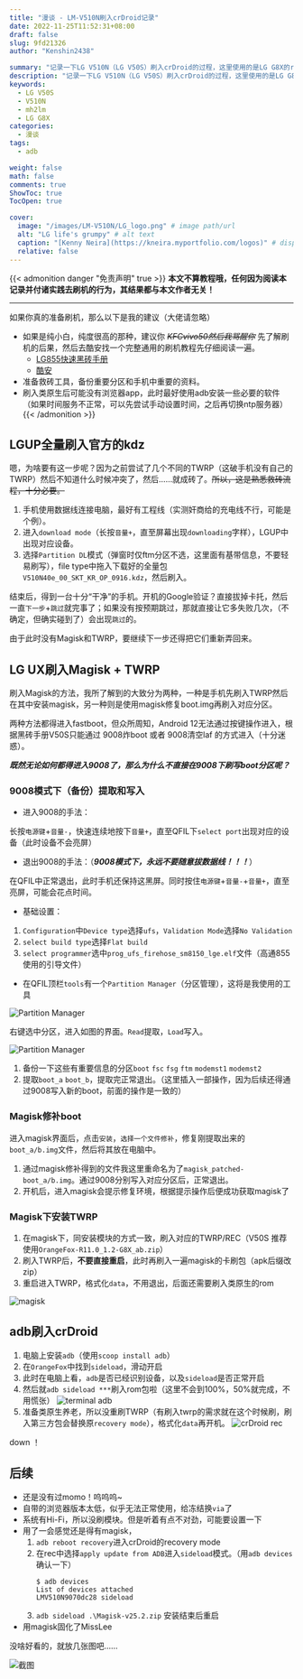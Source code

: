 ```yaml
---
title: "漫谈 - LM-V510N刷入crDroid记录"
date: 2022-11-25T11:52:31+08:00
draft: false
slug: 9fd21326
author: "Kenshin2438"

summary: "记录一下LG V510N（LG V50S）刷入crDroid的过程，这里使用的是LG G8X的rom，不过暂时未发现重大bug。事先声明，不算教程哦，任何因为阅读本记录并付诸实践去刷机的行为，其结果都与本文作者无关！"
description: "记录一下LG V510N（LG V50S）刷入crDroid的过程，这里使用的是LG G8X的rom，不过暂时未发现重大bug。"
keywords: 
  - LG V50S
  - V510N
  - mh2lm
  - LG G8X
categories: 
  - 漫谈
tags:
  - adb

weight: false
math: false
comments: true
ShowToc: true
TocOpen: true

cover:
  image: "/images/LM-V510N/LG_logo.png" # image path/url
  alt: "LG life's grumpy" # alt text
  caption: "[Kenny Neira](https://kneira.myportfolio.com/logos)" # display caption under cover
  relative: false
---
```


{{< admonition danger "免责声明" true >}}
**本文不算教程哦，任何因为阅读本记录并付诸实践去刷机的行为，其结果都与本文作者无关！**

---

如果你真的准备刷机，那么以下是我的建议（大佬请忽略）
+ 如果是纯小白，纯度很高的那种，建议你 ~~*KFCvivo50然后我骂醒你*~~ 先了解刷机的后果，然后去酷安找一个完整通用的刷机教程先仔细阅读一遍。
   + [LG855快速黑砖手册](http://855.lge.fun/)
   + [酷安](https://coolapk.com/)
+ 准备救砖工具，备份重要分区和手机中重要的资料。
+ 刷入类原生后可能没有浏览器app，此时最好使用adb安装一些必要的软件（如果时间服务不正常，可以先尝试手动设置时间，之后再切换ntp服务器）
{{< /admonition >}}

<!-- more -->

## LGUP全量刷入官方的kdz

嗯，为啥要有这一步呢？因为之前尝试了几个不同的TWRP（这破手机没有自己的TWRP）然后不知道什么时候冲突了，然后……就成砖了。~~所以，这是熟悉救砖流程，十分必要。~~

1. 手机使用数据线连接电脑，最好有工程线（实测奸商给的充电线不行，可能是个例）。
2. 进入`download mode`（长按`音量+`，直至屏幕出现`downloading`字样），LGUP中出现对应设备。
3. 选择`Partition DL`模式（弹窗时仅ftm分区不选，这里面有基带信息，不要轻易刷写），file type中拖入下载好的全量包 `V510N40e_00_SKT_KR_OP_0916.kdz`，然后刷入。

结束后，得到一台十分“干净”的手机。开机的Google验证？直接拔掉卡托，然后一直`下一步`+`跳过`就完事了；如果没有按预期跳过，那就直接让它多失败几次，（不确定，但确实碰到了）会出现`跳过`的。

由于此时没有Magisk和TWRP，要继续下一步还得把它们重新弄回来。

## LG UX刷入Magisk + TWRP

刷入Magisk的方法，我所了解到的大致分为两种，一种是手机先刷入TWRP然后在其中安装magisk，另一种则是使用magisk修复boot.img再刷入对应分区。

两种方法都得进入fastboot，但众所周知，Android 12无法通过按键操作进入，根据黑砖手册V50S只能通过 9008炸boot 或者 9008清空laf 的方式进入（十分迷惑）。

***既然无论如何都得进入9008了，那么为什么不直接在9008下刷写boot分区呢？***

### 9008模式下（备份）提取和写入

+ 进入9008的手法：

长按`电源键`+`音量-`，快速连续地按下`音量+`，直至QFIL下`select port`出现对应的设备（此时设备不会亮屏）

+ 退出9008的手法：（***9008模式下，永远不要随意拔数据线！！！***）

在QFIL中正常退出，此时手机还保持这黑屏。同时按住`电源键`+`音量-`+`音量+`，直至亮屏，可能会花点时间。

+ 基础设置：

1. `Configuration`中`Device type`选择`ufs`，`Validation Mode`选择`No Validation`
2. `select build type`选择`Flat build`
3. `select programmer`选中`prog_ufs_firehose_sm8150_lge.elf`文件（高通855使用的引导文件）

+ 在QFIL顶栏`tools`有一个`Partition Manager`（分区管理），这将是我使用的工具

![Partition Manager](/images/LM-V510N/Snipaste_2022-11-24_20-10-32.png)

右键选中分区，进入如图的界面。`Read`提取，`Load`写入。

![Partition Manager](/images/LM-V510N/Snipaste_2022-11-24_20-11-27.png)

1. 备份一下这些有重要信息的分区`boot` `fsc` `fsg` `ftm` `modemst1` `modemst2`
2. 提取`boot_a` `boot_b`，提取完正常退出。（这里插入一部操作，因为后续还得通过9008写入新的boot，前面的操作是一致的）

### Magisk修补boot

进入magisk界面后，点击`安装`，`选择一个文件修补`，修复刚提取出来的`boot_a/b.img`文件，然后将其放在电脑中。

1. 通过magisk修补得到的文件我这里重命名为了`magisk_patched-boot_a/b.img`。通过9008分别写入对应分区后，正常退出。
2. 开机后，进入magisk会提示修复环境，根据提示操作后便成功获取magisk了

### Magisk下安装TWRP

1. 在magisk下，同安装模块的方式一致，刷入对应的TWRP/REC（V50S 推荐使用`OrangeFox-R11.0_1.2-G8X_ab.zip`）
2. 刷入TWRP后，**不要直接重启**，此时再刷入一遍magisk的卡刷包（apk后缀改zip）
3. 重启进入TWRP，格式化`data`，不用退出，后面还需要刷入类原生的rom

![magisk](/images/LM-V510N/Snipaste_2022-11-25_12-03-33.png)

## adb刷入crDroid

1. 电脑上安装`adb`（使用`scoop install adb`）
2. 在`OrangeFox`中找到`sideload`，滑动开启
3. 此时在电脑上看，`adb`是否已经识别设备，以及`sideload`是否正常开启
4. 然后就`adb sideload ***`刷入rom包啦（这里不会到100%，50%就完成，不用慌张）
   ![terminal adb](/images/LM-V510N/Snipaste_2022-11-24_21-56-40.png)
5. 准备类原生养老，所以没重刷TWRP（有刷入twrp的需求就在这个时候刷，刷入第三方包会替换原`recovery mode`），格式化`data`再开机。
   ![crDroid rec](/images/LM-V510N/Snipaste_2022-11-25_19-29-59.png)

down ！

## 后续

+ 还是没有过momo！呜呜呜~
+ 自带的浏览器版本太低，似乎无法正常使用，给冻结换`via`了
+ 系统有Hi-Fi，所以没刷模块。但是听着有点不对劲，可能要设置一下
+ 用了一会感觉还是得有magisk，
  1. `adb reboot recovery`进入crDroid的recovery mode
  2. 在rec中选择`apply update from ADB`进入`sideload`模式。（用`adb devices`确认一下）
     ```shell
     $ adb devices
     List of devices attached
     LMV510N9070dc28 sideload
     ```
  3. `adb sideload .\Magisk-v25.2.zip` 安装结束后重启
+ 用magisk固化了MissLee

没啥好看的，就放几张图吧……

![截图](/images/LM-V510N/Snipaste_2022-11-25_20-00-22.png)
